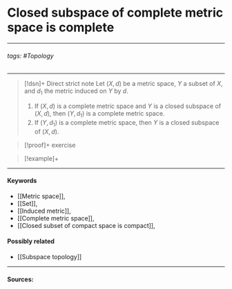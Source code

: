 # Closed subspace of complete metric space is complete
***
###### tags: #Topology 
***
>[!dsn]+ Direct strict note
>Let $(X,d)$ be a metric space, $Y$ a subset of $X$, and $d_{1}$ the metric induced on $Y$ by $d$.
>1. If $(X,d)$ is a complete metric space and $Y$ is a closed subspace of $(X,d)$, then $(Y,d_{1})$ is a complete metric space.
>2. If $(Y,d_{1})$ is a complete metric space, then $Y$ is a closed subspace of $(X,d)$.

>[!proof]+
>exercise

>[!example]+ 
>
***
#### Keywords
- [[Metric space]],
- [[Set]],
- [[Induced metric]],
- [[Complete metric space]],
- [[Closed subset of compact space is compact]],
#### Possibly related
- [[Subspace topology]]
***
#### Sources: